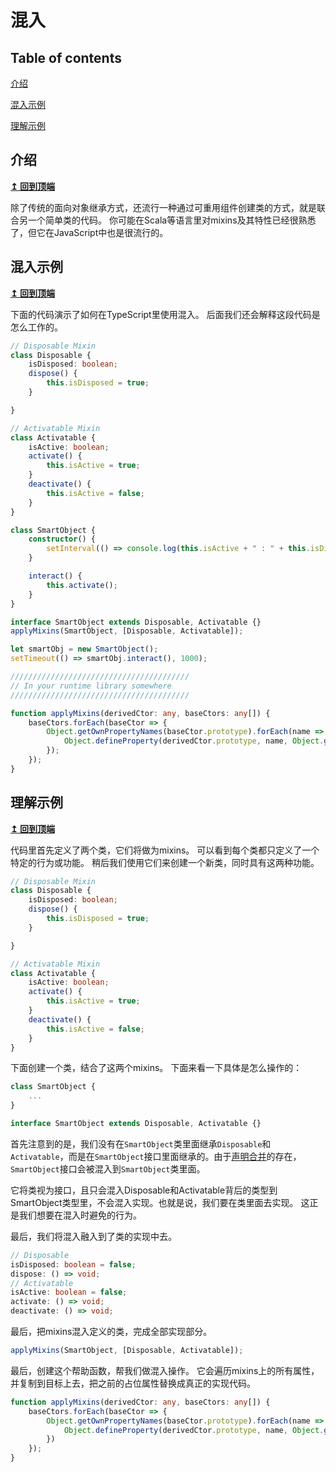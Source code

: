 # 混入

## Table of contents

[介绍](mixins.md#introduction)

[混入示例](mixins.md#mixin-sample)

[理解示例](mixins.md#understanding-the-sample)

## 介绍

[**↥ 回到顶端**](mixins.md#table-of-contents)

除了传统的面向对象继承方式，还流行一种通过可重用组件创建类的方式，就是联合另一个简单类的代码。 你可能在Scala等语言里对mixins及其特性已经很熟悉了，但它在JavaScript中也是很流行的。

## 混入示例

[**↥ 回到顶端**](mixins.md#table-of-contents)

下面的代码演示了如何在TypeScript里使用混入。 后面我们还会解释这段代码是怎么工作的。

```typescript
// Disposable Mixin
class Disposable {
    isDisposed: boolean;
    dispose() {
        this.isDisposed = true;
    }

}

// Activatable Mixin
class Activatable {
    isActive: boolean;
    activate() {
        this.isActive = true;
    }
    deactivate() {
        this.isActive = false;
    }
}

class SmartObject {
    constructor() {
        setInterval(() => console.log(this.isActive + " : " + this.isDisposed), 500);
    }

    interact() {
        this.activate();
    }
}

interface SmartObject extends Disposable, Activatable {}
applyMixins(SmartObject, [Disposable, Activatable]);

let smartObj = new SmartObject();
setTimeout(() => smartObj.interact(), 1000);

////////////////////////////////////////
// In your runtime library somewhere
////////////////////////////////////////

function applyMixins(derivedCtor: any, baseCtors: any[]) {
    baseCtors.forEach(baseCtor => {
        Object.getOwnPropertyNames(baseCtor.prototype).forEach(name => {
            Object.defineProperty(derivedCtor.prototype, name, Object.getOwnPropertyDescriptor(baseCtor.prototype, name));
        });
    });
}
```

## 理解示例

[**↥ 回到顶端**](mixins.md#table-of-contents)

代码里首先定义了两个类，它们将做为mixins。 可以看到每个类都只定义了一个特定的行为或功能。 稍后我们使用它们来创建一个新类，同时具有这两种功能。

```typescript
// Disposable Mixin
class Disposable {
    isDisposed: boolean;
    dispose() {
        this.isDisposed = true;
    }

}

// Activatable Mixin
class Activatable {
    isActive: boolean;
    activate() {
        this.isActive = true;
    }
    deactivate() {
        this.isActive = false;
    }
}
```

下面创建一个类，结合了这两个mixins。 下面来看一下具体是怎么操作的：

```typescript
class SmartObject {
    ...
}

interface SmartObject extends Disposable, Activatable {}
```

首先注意到的是，我们没有在`SmartObject`类里面继承`Disposable`和`Activatable`，而是在`SmartObject`接口里面继承的。由于[声明合并](declaration-merging.md)的存在，`SmartObject`接口会被混入到`SmartObject`类里面。

它将类视为接口，且只会混入Disposable和Activatable背后的类型到SmartObject类型里，不会混入实现。也就是说，我们要在类里面去实现。 这正是我们想要在混入时避免的行为。

最后，我们将混入融入到了类的实现中去。

```typescript
// Disposable
isDisposed: boolean = false;
dispose: () => void;
// Activatable
isActive: boolean = false;
activate: () => void;
deactivate: () => void;
```

最后，把mixins混入定义的类，完成全部实现部分。

```typescript
applyMixins(SmartObject, [Disposable, Activatable]);
```

最后，创建这个帮助函数，帮我们做混入操作。 它会遍历mixins上的所有属性，并复制到目标上去，把之前的占位属性替换成真正的实现代码。

```typescript
function applyMixins(derivedCtor: any, baseCtors: any[]) {
    baseCtors.forEach(baseCtor => {
        Object.getOwnPropertyNames(baseCtor.prototype).forEach(name => {
            Object.defineProperty(derivedCtor.prototype, name, Object.getOwnPropertyDescriptor(baseCtor.prototype, name));
        })
    });
}
```

